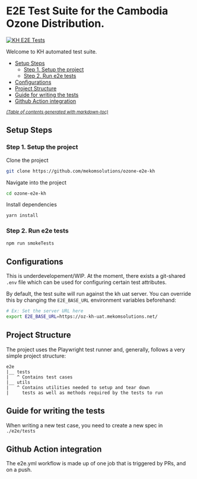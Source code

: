 # E2E Test Suite for the Cambodia Ozone Distribution.

[![KH E2E Tests](https://github.com/mekomsolutions/ozone-e2e-kh/actions/workflows/e2e.yml/badge.svg)](https://github.com/mekomsolutions/ozone-e2e-kh/actions/workflows/e2e.yml)

Welcome to KH automated test suite.

- [Setup Steps](#setup-steps)
  * [Step 1. Setup the project](#step-1-setup-the-project)
  * [Step 2. Run e2e tests](#step-2-run-the-smoke-tests)
- [Configurations](#configurations)
- [Project Structure](#project-structure)
- [Guide for writing the tests](#guide-for-writing-the-tests)
- [Github Action integration](#github-action-integration)

<small><i><a href='http://ecotrust-canada.github.io/markdown-toc/'>(Table of contents generated with markdown-toc)</a></i></small>

## Setup Steps

### Step 1. Setup the project

Clone the project

```sh
git clone https://github.com/mekomsolutions/ozone-e2e-kh
```
Navigate into the project

```sh
cd ozone-e2e-kh
```

Install dependencies
```sh
yarn install
```

### Step 2. Run e2e tests

```sh
npm run smokeTests
```
## Configurations

This is underdevelopement/WIP. At the moment, there exists a git-shared
`.env` file which can be used for configuring certain test attributes.

By default, the test suite will run against the kh uat server.
You can override this by changing the `E2E_BASE_URL` environment variables beforehand:

```sh
# Ex: Set the server URL here
export E2E_BASE_URL=https://oz-kh-uat.mekomsolutions.net/
```

## Project Structure
The project uses the Playwright test runner and,
generally, follows a very simple project structure:

```
e2e
|__ tests
|   ^ Contains test cases
|__ utils
|   ^ Contains utilities needed to setup and tear down
|     tests as well as methods required by the tests to run
```

## Guide for writing the tests

When writing a new test case, you need to create a new spec in `./e2e/tests`

## Github Action integration
The e2e.yml workflow is made up of one job that is triggered by PRs, and on a push.
